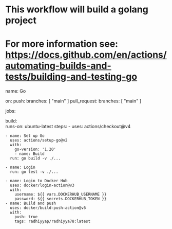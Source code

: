 # This workflow will build a golang project
# For more information see: https://docs.github.com/en/actions/automating-builds-and-tests/building-and-testing-go

name: Go

on:
  push:
    branches: [ "main" ]
  pull_request:
    branches: [ "main" ]

jobs:

  build:  
  runs-on: ubuntu-latest
    steps:
    - uses: actions/checkout@v4

    - name: Set up Go
      uses: actions/setup-go@v2
      with:
        go-version: '1.20'
        - name: Build
      run: go build -v ./...

    - name: Login
      run: go test -v ./...

    - name: Login to Docker Hub
      uses: docker/login-action@v3
      with:
        username: ${{ vars.DOCKERHUB_USERNAME }}
        password: ${{ secrets.DOCKERHUB_TOKEN }}
    - name: Build and push
      uses: docker/build-push-action@v6
      with:
        push: true
        tags: radhiyyap/radhiyya78:latest
